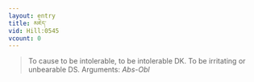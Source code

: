 ```yaml
---
layout: entry
title: མཇེད་
vid: Hill:0545
vcount: 0
---
```

> To cause to be intolerable, to be intolerable DK\. To be irritating or unbearable DS\.
> Arguments: _Abs-Obl_



